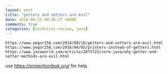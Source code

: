 ```yaml
---
layout: post
title: "getters and setters are evil"
date: 2018-06-22 09:46:27 +0800
comments: true
categories: [technical-review, java]
---
```


```
https://www.yegor256.com/2014/09/16/getters-and-setters-are-evil.html
https://www.yegor256.com/2016/04/05/printers-instead-of-getters.html
https://www.javaworld.com/article/2073723/core-java/why-getter-and-setter-methods-are-evil.html
```

use https://projectlombok.org/   for help